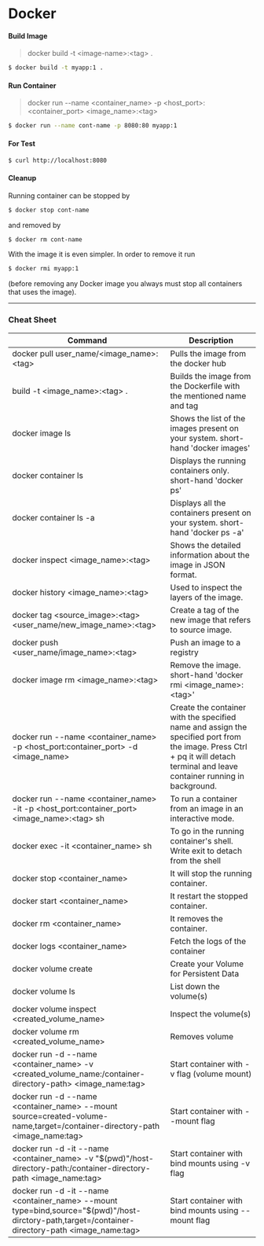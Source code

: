 # Docker

#### Build Image

> docker build -t &lt;image-name&gt;:&lt;tag&gt; .
```sh
$ docker build -t myapp:1 .
```

#### Run Container
> docker run --name &lt;container_name&gt; -p &lt;host_port&gt;:&lt;container_port&gt; &lt;image_name&gt;:&lt;tag&gt;
```sh
$ docker run --name cont-name -p 8080:80 myapp:1
```

#### For Test

```sh
$ curl http://localhost:8080
```
#### Cleanup
Running container can be stopped by
```sh
$ docker stop cont-name
```
and removed by
```sh
$ docker rm cont-name
```
With the image it is even simpler. In order to remove it run
```sh
$ docker rmi myapp:1
```
(before removing any Docker image you always must stop all containers that uses the image).

***

### Cheat Sheet

| Command | Description |
| ------ | ------ |
| docker pull user_name/&lt;image_name&gt;:&lt;tag&gt; | Pulls the image from the docker hub |
| build -t &lt;image_name&gt;:&lt;tag&gt; . | Builds the image from the Dockerfile with the mentioned name and tag |
| docker image ls | Shows the list of the images present on your system. short-hand 'docker images' |
| docker container ls | Displays the running containers only. short-hand 'docker ps'  |
| docker container ls -a | Displays all the containers present on your system. short-hand 'docker ps -a' |
| docker inspect &lt;image_name&gt;:&lt;tag&gt; | Shows the detailed information about the image in JSON format. |
| docker history &lt;image_name&gt;:&lt;tag&gt; | Used to inspect the layers of the image. |
| docker tag &lt;source_image&gt;:&lt;tag&gt; &lt;user_name/new_image_name&gt;:&lt;tag&gt; | Create a tag of the new image that refers to source image.  |
|docker push &lt;user_name/image_name&gt;:&lt;tag&gt; | Push an image to a registry |
| docker image rm &lt;image_name&gt;:&lt;tag&gt; | Remove the image. short-hand 'docker rmi &lt;image_name&gt;:&lt;tag&gt;' |
| docker run --name &lt;container_name&gt; -p &lt;host_port:container_port&gt; -d &lt;image_name&gt; | Create the container with the specified name and assign the specified port from the image. Press Ctrl + pq it will detach terminal and leave container running in background. |
| docker run --name &lt;container_name&gt; -it -p &lt;host_port:container_port&gt; &lt;image_name&gt;:&lt;tag&gt; sh | To run a container from an image in an interactive mode.|
| docker exec -it &lt;container_name&gt; sh | To go in the running container's shell. Write exit to detach from the shell |
| docker stop <container_name> | It will stop the running container. |
| docker start <container_name> | It restart the stopped container. |
| docker rm <container_name> | It removes the container. |
| docker logs <container_name> | Fetch the logs of the container |
| docker volume create <volume-name> | Create your Volume for Persistent Data |
| docker volume ls | List down the volume(s) |
| docker volume inspect <created_volume_name> | Inspect the volume(s) |
| docker volume rm <created_volume_name>  | Removes volume |
| docker run -d --name <container_name> -v <created_volume_name:/container-directory-path> <image_name:tag> | Start container with -v flag (volume mount) |
| docker run -d --name <container_name> --mount source=created-volume-name,target=/container-directory-path <image_name:tag> | Start container with --mount flag |
| docker run -d -it --name <container_name> -v "$(pwd)"/host-directory-path:/container-directory-path <image_name:tag> | Start container with bind mounts using -v flag |
| docker run -d -it --name <container_name> --mount type=bind,source="$(pwd)"/host-dirctory-path,target=/container-directory-path <image_name:tag> | Start container with bind mounts using --mount flag |


